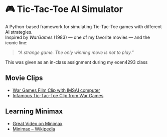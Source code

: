 # 🎮 Tic-Tac-Toe AI Simulator  

A Python-based framework for simulating Tic-Tac-Toe games with different AI strategies.  
Inspired by *WarGames* (1983) — one of my favorite movies — and the iconic line:

> *“A strange game. The only winning move is not to play.”*

This was given as an in-class assignment during my ecen4293 class

## Movie Clips
- [War Games Film Clip with IMSAI computer](https://youtu.be/YIh41wZEd5c?si=wAICzz-fUdx2BgQI)  
- [Infamous Tic-Tac-Toe Clip from War Games](https://youtu.be/NHWjlCaIrQo?si=VL4MNQMquvLTnXZW)

## Learning Minimax
- [Great Video on Minimax](https://youtu.be/l-hh51ncgDI?si=ITvzhZpfWJZ2tbTI)  
- [Minimax – Wikipedia](https://en.wikipedia.org/wiki/Minimax)



